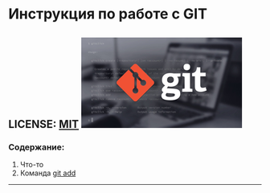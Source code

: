 # Инструкция по работе с GIT 
LICENSE: [MIT](license.md)
![git-logo](GITlogo%20Small.png)
---

### Содержание:
1. Что-то
2. Команда [git add](add.md)
---

